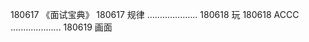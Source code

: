 180617  《面试宝典》
180617  规律
....................
180618  玩
180618  ACCC
....................
180619  画面

